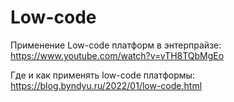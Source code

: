 # Low-code

Применение Low-code платформ в энтерпрайзе:
https://www.youtube.com/watch?v=vTH8TQbMgEo

Где и как применять low-code платформы:
https://blog.byndyu.ru/2022/01/low-code.html